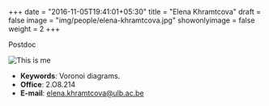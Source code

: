 +++
date = "2016-11-05T19:41:01+05:30"
title = "Elena Khramtcova"
draft = false
image = "img/people/elena-khramtcova.jpg"
showonlyimage = false
weight = 2
+++

Postdoc
<!--more-->

![This is me][1]

* **Keywords**: Voronoi diagrams.
* **Office**: 2.O8.214
* **E-mail**: [elena.khramtcova@ulb.ac.be](mailto:elena.khramtcova@ulb.ac.be)
<!--* [Web page](http://cgm.cs.mcgill.ca/~sl)-->


[1]: /img/people/elena-khramtcova.jpg
